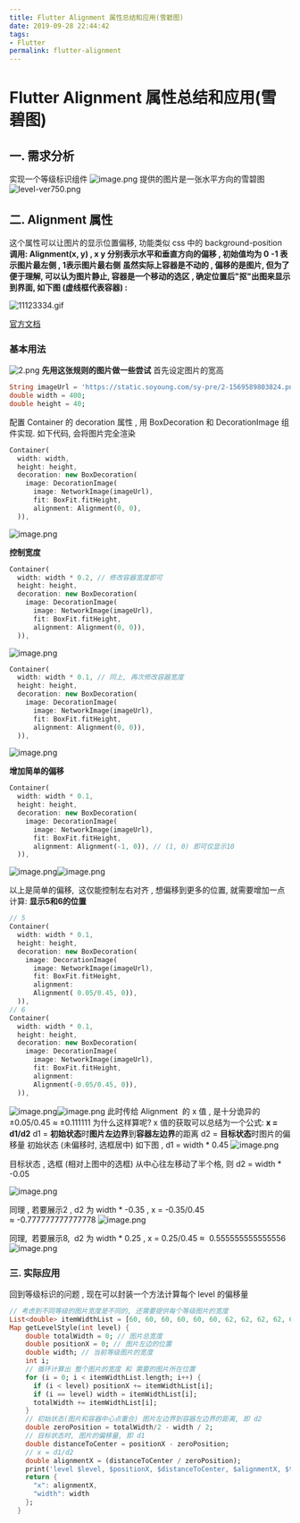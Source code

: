 ```yaml
---
title: Flutter Alignment 属性总结和应用(雪碧图)
date: 2019-09-28 22:44:42
tags:
- Flutter
permalink: flutter-alignment
---
```


# Flutter Alignment 属性总结和应用(雪碧图)

## 一. 需求分析
实现一个等级标识组件
![image.png](https://cdn.nlark.com/yuque/0/2019/png/170329/1569597600342-be0f8973-79d8-4fb1-bf49-245fee8baf76.png#align=left&display=inline&height=34&name=image.png&originHeight=68&originWidth=139&size=5921&status=done&width=69.5)
提供的图片是一张水平方向的雪碧图
![level-ver750.png](https://cdn.nlark.com/yuque/0/2019/png/170329/1569597656558-9ec3f158-cd18-442f-b235-a48d4d95fedb.png#align=left&display=inline&height=28&name=level-ver750.png&originHeight=28&originWidth=1374&size=27187&status=done&width=1374)
## 二. Alignment 属性
这个属性可以让图片的显示位置偏移, 功能类似 css 中的 background-position 
**调用: Alignment(x, y) , x y 分别表示水平和垂直方向的偏移 , 初始值均为 0**
**-1 表示图片最左侧 , 1表示图片最右侧**
**虽然实际上容器是不动的 , 偏移的是图片, 但为了便于理解, 可以认为图片静止, 容器是一个移动的选区 , 确定位置后"抠"出图来显示到界面, 如下图 (虚线框代表容器) :**
<!-- more -->
![11123334.gif](https://cdn.nlark.com/yuque/0/2019/gif/170329/1569601470711-6528bd66-3315-45bd-bd18-2fc8627cbe02.gif#align=left&display=inline&height=184&name=11123334.gif&originHeight=184&originWidth=709&size=388726&status=done&width=709)

[官方文档](https://api.flutter.dev/flutter/painting/Alignment-class.html)

### 基本用法
![2.png](https://cdn.nlark.com/yuque/0/2019/png/170329/1569598215330-9ab4d667-9a96-442b-abe4-790941dca7cb.png#align=left&display=inline&height=55&name=2.png&originHeight=100&originWidth=1000&size=8102&status=done&width=553)
**先用这张规则的图片做一些尝试**
首先设定图片的宽高
```dart
String imageUrl = 'https://static.soyoung.com/sy-pre/2-1569589803824.png';
double width = 400;
double height = 40;
```

配置 Container 的 decoration 属性 , 用 BoxDecoration 和 DecorationImage 组件实现.
如下代码, 会将图片完全渲染
```dart
Container(
  width: width,
  height: height,
  decoration: new BoxDecoration(
    image: DecorationImage(
      image: NetworkImage(imageUrl),
      fit: BoxFit.fitHeight,
      alignment: Alignment(0, 0),
  )),
```

![image.png](https://cdn.nlark.com/yuque/0/2019/png/170329/1569598428717-ef5abf70-231d-466a-adf6-79836b903c03.png#align=left&display=inline&height=122&name=image.png&originHeight=243&originWidth=1067&size=24488&status=done&width=534)

**控制宽度**
```dart
Container(
  width: width * 0.2, // 修改容器宽度即可
  height: height,
  decoration: new BoxDecoration(
    image: DecorationImage(
      image: NetworkImage(imageUrl),
      fit: BoxFit.fitHeight,
      alignment: Alignment(0, 0)),
  )),
```

![image.png](https://cdn.nlark.com/yuque/0/2019/png/170329/1569598521437-fc77272f-24f3-412f-acd1-6a3aba5e1693.png)










```dart
Container(
  width: width * 0.1, // 同上, 再次修改容器宽度
  height: height,
  decoration: new BoxDecoration(
    image: DecorationImage(
      image: NetworkImage(imageUrl),
      fit: BoxFit.fitHeight,
      alignment: Alignment(0, 0)),
  )),
```
![image.png](https://cdn.nlark.com/yuque/0/2019/png/170329/1569598646159-8a65607f-8720-4c7f-aa64-5c6014dfbd6f.png#align=left&display=inline&height=126&name=image.png&originHeight=251&originWidth=487&size=11883&status=done&width=243.5)

**增加简单的偏移**
```dart
Container(
  width: width * 0.1,
  height: height,
  decoration: new BoxDecoration(
    image: DecorationImage(
      image: NetworkImage(imageUrl),
      fit: BoxFit.fitHeight,
      alignment: Alignment(-1, 0)), // (1, 0) 即可仅显示10
  )),
```
![image.png](https://cdn.nlark.com/yuque/0/2019/png/170329/1569598751987-91c59910-dd4a-4d57-b5f7-a90b92535fdc.png#align=left&display=inline&height=121&name=image.png&originHeight=241&originWidth=284&size=5436&status=done&width=142)![image.png](https://cdn.nlark.com/yuque/0/2019/png/170329/1569598848127-602eb0f4-2f51-4c9a-b5e2-6ce0ef728811.png#align=left&display=inline&height=114&name=image.png&originHeight=228&originWidth=274&size=7188&status=done&width=137)

以上是简单的偏移,  这仅能控制左右对齐 , 想偏移到更多的位置, 就需要增加一点计算:
**显示5和6的位置**
```dart
// 5
Container(
  width: width * 0.1,
  height: height,
  decoration: new BoxDecoration(
    image: DecorationImage(
      image: NetworkImage(imageUrl),
      fit: BoxFit.fitHeight,
      alignment:
      Alignment( 0.05/0.45, 0)),
  )),
// 6
Container(
  width: width * 0.1,
  height: height,
  decoration: new BoxDecoration(
    image: DecorationImage(
      image: NetworkImage(imageUrl),
      fit: BoxFit.fitHeight,
      alignment:
      Alignment(-0.05/0.45, 0)),
  )),
```
![image.png](https://cdn.nlark.com/yuque/0/2019/png/170329/1569599075107-0c8b586a-dea8-4093-be9c-0167089311d9.png#align=left&display=inline&height=120&name=image.png&originHeight=240&originWidth=244&size=6481&status=done&width=122)![image.png](https://cdn.nlark.com/yuque/0/2019/png/170329/1569599089699-f1b24526-1f48-4d56-b9f0-325cc8c4bfc5.png#align=left&display=inline&height=118&name=image.png&originHeight=236&originWidth=211&size=6701&status=done&width=105.5)
此时传给 Alignment  的 x 值 , 是十分诡异的 ±0.05/0.45 ≈ ±0.111111
为什么这样算呢? x 值的获取可以总结为一个公式:
**x = d1/d2**
d1 = **初始状态**时**图片左边界**到**容器左边界**的距离
d2 = **目标状态**时图片的偏移量
初始状态 (未偏移时, 选框居中) 如下图 , d1 = width * 0.45
![image.png](https://cdn.nlark.com/yuque/0/2019/png/170329/1569599738181-0c8e10e3-3c43-40d4-98c2-8d2be38c6825.png#align=left&display=inline&height=75&name=image.png&originHeight=150&originWidth=710&size=10677&status=done&width=355)

目标状态 , 选框 (相对上图中的选框) 从中心往左移动了半个格, 则 d2 = width * -0.05

![image.png](https://cdn.nlark.com/yuque/0/2019/png/170329/1569599882826-fa396454-74a2-4bd7-a1c4-4e18cff7dfc1.png#align=left&display=inline&height=88&name=image.png&originHeight=175&originWidth=697&size=11215&status=done&width=348.5)

同理 , 若要展示2 , d2 为 width * -0.35 , x = -0.35/0.45 ≈ -0.777777777777778
![image.png](https://cdn.nlark.com/yuque/0/2019/png/170329/1569600493784-11614a4f-bd3b-4338-816a-6029dea5cf9b.png#align=left&display=inline&height=81&name=image.png&originHeight=161&originWidth=705&size=11164&status=done&width=352.5)

同理,  若要展示8,  d2 为 width * 0.25 , x = 0.25/0.45 ≈  0.555555555555556
![image.png](https://cdn.nlark.com/yuque/0/2019/png/170329/1569603413976-543a6185-0a39-42ea-a51e-ba44796c8e8f.png#align=left&display=inline&height=66&name=image.png&originHeight=132&originWidth=695&size=10487&status=done&width=347.5)

### 三. 实际应用
回到等级标识的问题 , 现在可以封装一个方法计算每个 level 的偏移量
```dart
// 考虑到不同等级的图片宽度是不同的, 还需要提供每个等级图片的宽度
List<double> itemWidthList = [60, 60, 60, 60, 60, 60, 62, 62, 62, 62, 66, 70, 70, 70, 70, 70, 70, 70, 70, 70, 70]; // 横向雪碧图中每个小图的宽度
Map getLevelStyle(int level) {
    double totalWidth = 0; // 图片总宽度
    double positionX = 0; // 图片左边的位置
    double width; // 当前等级图片的宽度
    int i;
    // 循环计算出 整个图片的宽度 和 需要的图片所在位置
    for (i = 0; i < itemWidthList.length; i++) {
      if (i < level) positionX += itemWidthList[i];
      if (i == level) width = itemWidthList[i];
      totalWidth += itemWidthList[i];
    }
  	// 初始状态(图片和容器中心点重合) 图片左边界到容器左边界的距离, 即 d2
    double zeroPosition = totalWidth/2 - width / 2;
  	// 目标状态时, 图片的偏移量, 即 d1
    double distanceToCenter = positionX - zeroPosition;
  	// x = d1/d2
    double alignmentX = (distanceToCenter / zeroPosition);
    print('level $level, $positionX, $distanceToCenter, $alignmentX, $totalWidth');
    return {
      "x": alignmentX,
      "width": width
    };
  }
```